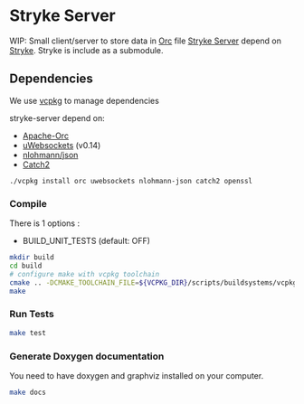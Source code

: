 # Stryke Server
WIP: Small client/server to store data in [Orc](https://orc.apache.org/) file
[Stryke Server](https://github.com/edmBernard/stryke-server) depend on [Stryke](https://github.com/edmBernard/stryke). Stryke is include as a submodule.

## Dependencies

We use [vcpkg](https://github.com/Microsoft/vcpkg) to manage dependencies

stryke-server depend on:
* [Apache-Orc](https://orc.apache.org/)
* [uWebsockets](https://github.com/uNetworking/uWebSockets) (v0.14)
* [nlohmann/json](https://github.com/nlohmann/json)
* [Catch2](https://github.com/catchorg/Catch2)

```
./vcpkg install orc uwebsockets nlohmann-json catch2 openssl
```

### Compile

There is 1 options :
* BUILD_UNIT_TESTS (default: OFF)

```bash
mkdir build
cd build
# configure make with vcpkg toolchain
cmake .. -DCMAKE_TOOLCHAIN_FILE=${VCPKG_DIR}/scripts/buildsystems/vcpkg.cmake -DBUILD_UNIT_TESTS=ON
make
```

### Run Tests

```bash
make test
```

### Generate Doxygen documentation

You need to have doxygen and graphviz installed on your computer.

```bash
make docs
```

